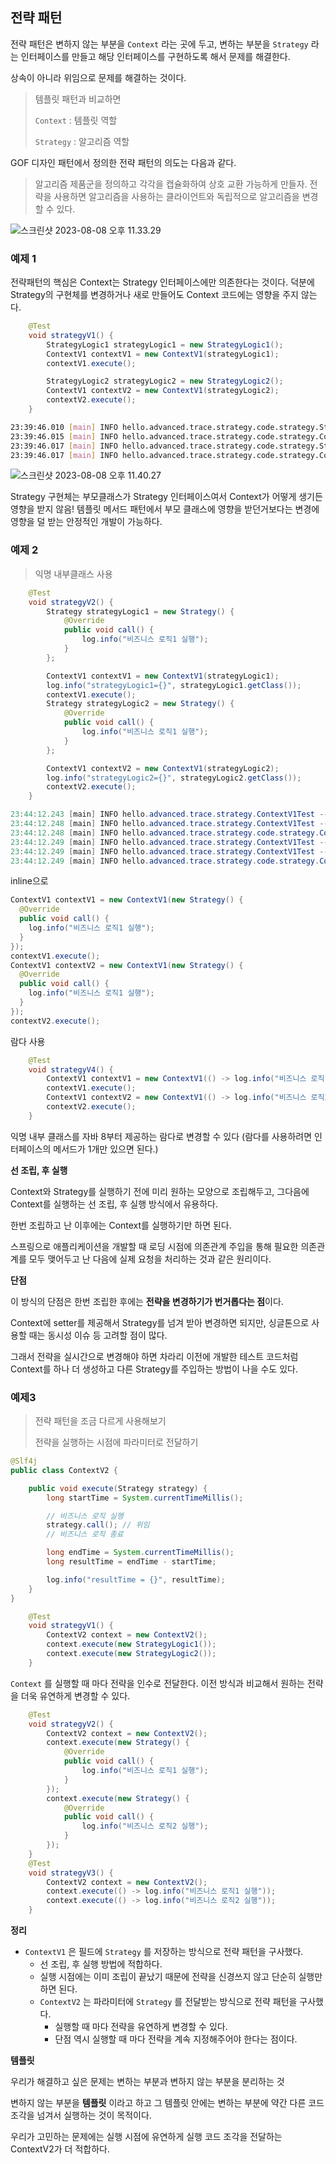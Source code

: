 ## 전략 패턴

전략 패턴은 변하지 않는 부분을 `Context` 라는 곳에 두고, 변하는 부분을 `Strategy` 라는 인터페이스를 만들고 해당 인터페이스를 구현하도록 해서 문제를 해결한다.

상속이 아니라 위임으로 문제를 해결하는 것이다.



> 템플릿 패턴과 비교하면
>
> `Context` : 템플릿 역할
>
> `Strategy` : 알고리즘 역할



GOF 디자인 패턴에서 정의한 전략 패턴의 의도는 다음과 같다.

> 알고리즘 제품군을 정의하고 각각을 캡슐화하여 상호 교환 가능하게 만들자. 전략을 사용하면 알고리즘을 사용하는 클라이언트와 독립적으로 알고리즘을 변경할 수 있다.

![스크린샷 2023-08-08 오후 11.33.29](./sec3-image3.png)

### 예제 1

전략패턴의 핵심은 Context는 Strategy 인터페이스에만 의존한다는 것이다. 덕분에 Strategy의 구현체를 변경하거나 새로 만들어도 Context 코드에는 영향을 주지 않는다.



```java
    @Test
    void strategyV1() {
        StrategyLogic1 strategyLogic1 = new StrategyLogic1();
        ContextV1 contextV1 = new ContextV1(strategyLogic1);
        contextV1.execute();

        StrategyLogic2 strategyLogic2 = new StrategyLogic2();
        ContextV1 contextV2 = new ContextV1(strategyLogic2);
        contextV2.execute();
    }
```

```bash
23:39:46.010 [main] INFO hello.advanced.trace.strategy.code.strategy.StrategyLogic1 -- 비즈니스 로직1 실행
23:39:46.015 [main] INFO hello.advanced.trace.strategy.code.strategy.ContextV1 -- resultTime = 6
23:39:46.017 [main] INFO hello.advanced.trace.strategy.code.strategy.StrategyLogic2 -- 비즈니스 로직2 실행
23:39:46.017 [main] INFO hello.advanced.trace.strategy.code.strategy.ContextV1 -- resultTime = 0
```



![스크린샷 2023-08-08 오후 11.40.27](./sec3-image4.png)



Strategy 구현체는 부모클래스가 Strategy 인터페이스여서 Context가 어떻게 생기든 영향을 받지 않음! 템플릿 메서드 패턴에서 부모 클래스에 영향을 받던거보다는 변경에 영향을 덜 받는 안정적인 개발이 가능하다.



### 예제 2

> 익명 내부클래스 사용

```java
    @Test
    void strategyV2() {
        Strategy strategyLogic1 = new Strategy() {
            @Override
            public void call() {
                log.info("비즈니스 로직1 실행");
            }
        };

        ContextV1 contextV1 = new ContextV1(strategyLogic1);
        log.info("strategyLogic1={}", strategyLogic1.getClass());
        contextV1.execute();
        Strategy strategyLogic2 = new Strategy() {
            @Override
            public void call() {
                log.info("비즈니스 로직1 실행");
            }
        };

        ContextV1 contextV2 = new ContextV1(strategyLogic2);
        log.info("strategyLogic2={}", strategyLogic2.getClass());
        contextV2.execute();
    }
```

```java
23:44:12.243 [main] INFO hello.advanced.trace.strategy.ContextV1Test -- strategyLogic1=class hello.advanced.trace.strategy.ContextV1Test$1
23:44:12.248 [main] INFO hello.advanced.trace.strategy.ContextV1Test -- 비즈니스 로직1 실행
23:44:12.248 [main] INFO hello.advanced.trace.strategy.code.strategy.ContextV1 -- resultTime = 0
23:44:12.249 [main] INFO hello.advanced.trace.strategy.ContextV1Test -- strategyLogic2=class hello.advanced.trace.strategy.ContextV1Test$2
23:44:12.249 [main] INFO hello.advanced.trace.strategy.ContextV1Test -- 비즈니스 로직1 실행
23:44:12.249 [main] INFO hello.advanced.trace.strategy.code.strategy.ContextV1 -- resultTime = 
```





inline으로

```java
ContextV1 contextV1 = new ContextV1(new Strategy() {
  @Override
  public void call() {
    log.info("비즈니스 로직1 실행");
  }
});
contextV1.execute();
ContextV1 contextV2 = new ContextV1(new Strategy() {
  @Override
  public void call() {
    log.info("비즈니스 로직1 실행");
  }
});
contextV2.execute();
```



람다 사용

```java
    @Test
    void strategyV4() {
        ContextV1 contextV1 = new ContextV1(() -> log.info("비즈니스 로직1 실행"));
        contextV1.execute();
        ContextV1 contextV2 = new ContextV1(() -> log.info("비즈니스 로직2 실행"));
        contextV2.execute();
    }

```



익명 내부 클래스를 자바 8부터 제공하는 람다로 변경할 수 있다 (람다를 사용하려면 인터페이스의 메서드가 1개만 있으면 된다.)



**선 조립, 후 실행**

Context와 Strategy를 실행하기 전에 미리 원하는 모양으로 조립해두고, 그다음에 Context를 실행하는 선 조립, 후 실행 방식에서 유용하다.

한번 조립하고 난 이후에는 Context를 실행하기만 하면 된다. 

스프링으로 애플리케이션을 개발할 때 로딩 시점에 의존관계 주입을 통해 필요한 의존관계를 모두 맺어두고 난 다음에 실제 요청을 처리하는 것과 같은 원리이다.



**단점**

이 방식의 단점은 한번 조립한 후에는 **전략을 변경하기가 번거롭다는 점**이다.

 Context에 setter를 제공해서 Strategy를 넘겨 받아 변경하면 되지만, 싱글톤으로 사용할 때는 동시성 이슈 등 고려할 점이 많다. 

그래서 전략을 실시간으로 변경해야 하면 차라리 이전에 개발한 테스트 코드처럼 Context를 하나 더 생성하고 다른 Strategy를 주입하는 방법이 나을 수도 있다.



### 예제3

> 전략 패턴을 조금 다르게 사용해보기 
>
> 전략을 실행하는 시점에 파라미터로 전달하기

```java
@Slf4j
public class ContextV2 {

    public void execute(Strategy strategy) {
        long startTime = System.currentTimeMillis();

        // 비즈니스 로직 실행
        strategy.call(); // 위임
        // 비즈니스 로직 종료

        long endTime = System.currentTimeMillis();
        long resultTime = endTime - startTime;

        log.info("resultTime = {}", resultTime);
    }
}


```

```java
    @Test
    void strategyV1() {
        ContextV2 context = new ContextV2();
        context.execute(new StrategyLogic1());
        context.execute(new StrategyLogic2());
    }
```



`Context` 를 실행할 때 마다 전략을 인수로 전달한다. 이전 방식과 비교해서 원하는 전략을 더욱 유연하게 변경할 수 있다.



```java
    @Test
    void strategyV2() {
        ContextV2 context = new ContextV2();
        context.execute(new Strategy() {
            @Override
            public void call() {
                log.info("비즈니스 로직1 실행");
            }
        });
        context.execute(new Strategy() {
            @Override
            public void call() {
                log.info("비즈니스 로직2 실행");
            }
        });
    }
    @Test
    void strategyV3() {
        ContextV2 context = new ContextV2();
        context.execute(() -> log.info("비즈니스 로직1 실행"));
        context.execute(() -> log.info("비즈니스 로직2 실행"));
    }

```



**정리**

- `ContextV1` 은 필드에 `Strategy` 를 저장하는 방식으로 전략 패턴을 구사했다.
  - 선 조립, 후 실행 방법에 적합하다.
  - 실행 시점에는 이미 조립이 끝났기 때문에 전략을 신경쓰지 않고 단순히 실행만 하면 된다.
  - `ContextV2` 는 파라미터에 `Strategy` 를 전달받는 방식으로 전략 패턴을 구사했다.
    - 실행할 때 마다 전략을 유연하게 변경할 수 있다.
    - 단점 역시 실행할 때 마다 전략을 계속 지정해주어야 한다는 점이다.



**템플릿**

우리가 해결하고 싶은 문제는 변하는 부분과 변하지 않는 부분을 분리하는 것

변하지 않는 부분을 **템플릿** 이라고 하고 그 템플릿 안에는 변하는 부분에 약간 다른 코드 조각을 넘겨서 실행하는 것이 목적이다.

우리가 고민하는 문제에는 실행 시점에 유연하게 실행 코드 조각을 전달하는 ContextV2가 더 적합하다.



